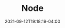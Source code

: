 ---
title: "Node"
description: ""
date: 2021-09-12T19:18:19-04:00
draft: false
weight: 0
enableToc: true
tocLevels: ["h2", "h3", "h4"]
---